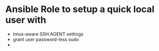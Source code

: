 # Ansible Role to setup a quick local user with

* tmux-aware SSH AGENT settings
* grant user password-less sudo
* 
